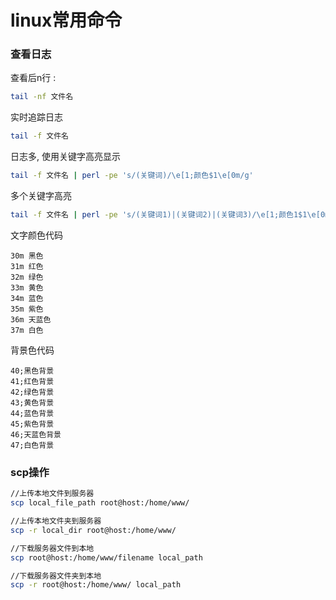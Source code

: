 # linux常用命令

### 查看日志

查看后n行 :

```bash
tail -nf 文件名
```

实时追踪日志

```bash
tail -f 文件名
```

日志多, 使用关键字高亮显示

```bash
tail -f 文件名 | perl -pe 's/(关键词)/\e[1;颜色$1\e[0m/g'
```

多个关键字高亮

```bash
tail -f 文件名 | perl -pe 's/(关键词1)|(关键词2)|(关键词3)/\e[1;颜色1$1\e[0m\e[1;颜色2$2\e[0m\e[1;颜色3$3\e[0m/g'
```

文字颜色代码

```
30m 黑色
31m 红色
32m 绿色
33m 黄色
34m 蓝色
35m 紫色
36m 天蓝色
37m 白色
```

背景色代码

```
40;黑色背景
41;红色背景
42;绿色背景
43;黄色背景
44;蓝色背景
45;紫色背景
46;天蓝色背景
47;白色背景
```

### scp操作

```bash
//上传本地文件到服务器
scp local_file_path root@host:/home/www/

//上传本地文件夹到服务器
scp -r local_dir root@host:/home/www/

//下载服务器文件到本地
scp root@host:/home/www/filename local_path

//下载服务器文件夹到本地
scp -r root@host:/home/www/ local_path
```

